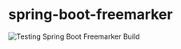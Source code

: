 # spring-boot-freemarker

![Testing Spring Boot Freemarker Build](https://github.com/MoAmr/spring-boot-freemarker/workflows/Testing%20Spring%20Boot%20Freemarker%20Build/badge.svg?branch=main)